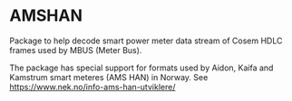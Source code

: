 # AMSHAN

Package to help decode smart power meter data stream of Cosem HDLC frames used by MBUS (Meter Bus).

The package has special support for formats used by Aidon, Kaifa and Kamstrum smart meteres (AMS HAN) in Norway. See https://www.nek.no/info-ams-han-utviklere/
